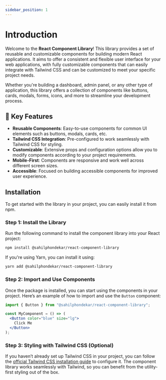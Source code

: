 ```yaml
---
sidebar_position: 1
---
```


# Introduction

Welcome to the **React Component Library**! This library provides a set of reusable and customizable components for building modern React applications. It aims to offer a consistent and flexible user interface for your web applications, with fully customizable components that can easily integrate with Tailwind CSS and can be customized to meet your specific project needs.

Whether you're building a dashboard, admin panel, or any other type of application, this library offers a collection of components like buttons, cards, modals, forms, icons, and more to streamline your development process.

## 🚀 Key Features

- **Reusable Components**: Easy-to-use components for common UI elements such as buttons, modals, cards, etc.
- **Tailwind CSS Integration**: Pre-configured to work seamlessly with Tailwind CSS for styling.
- **Customizable**: Extensive props and configuration options allow you to modify components according to your project requirements.
- **Mobile-First**: Components are responsive and work well across different screen sizes.
- **Accessible**: Focused on building accessible components for improved user experience.

## Installation

To get started with the library in your project, you can easily install it from npm.

### Step 1: Install the Library

Run the following command to install the component library into your React project:

```bash
npm install @sahilphondekar/react-component-library
```

If you're using Yarn, you can install it using:

```bash
yarn add @sahilphondekar/react-component-library
```

### Step 2: Import and Use Components

Once the package is installed, you can start using the components in your project. Here’s an example of how to import and use the `Button` component:

```jsx
import { Button } from "@sahilphondekar/react-component-library";

const MyComponent = () => (
  <Button color="blue" size="lg">
    Click Me
  </Button>
);
```

### Step 3: Styling with Tailwind CSS (Optional)

If you haven’t already set up Tailwind CSS in your project, you can follow the [official Tailwind CSS installation guide](https://tailwindcss.com/docs/installation) to configure it. The component library works seamlessly with Tailwind, so you can benefit from the utility-first styling out of the box.

